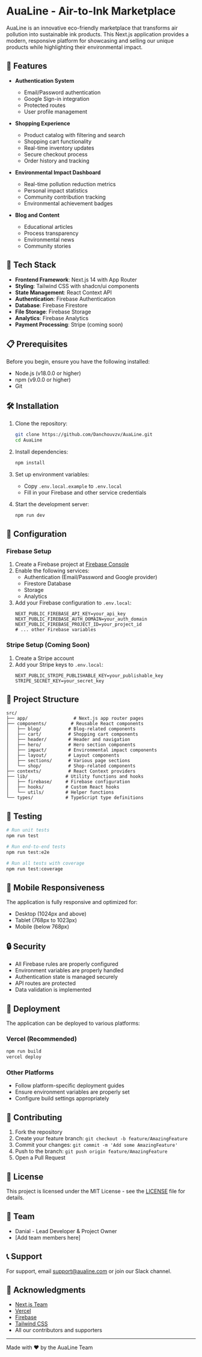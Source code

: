 # AuaLine - Air-to-Ink Marketplace

AuaLine is an innovative eco-friendly marketplace that transforms air pollution into sustainable ink products. This Next.js application provides a modern, responsive platform for showcasing and selling our unique products while highlighting their environmental impact.

## 🌟 Features

- **Authentication System**
  - Email/Password authentication
  - Google Sign-in integration
  - Protected routes
  - User profile management

- **Shopping Experience**
  - Product catalog with filtering and search
  - Shopping cart functionality
  - Real-time inventory updates
  - Secure checkout process
  - Order history and tracking

- **Environmental Impact Dashboard**
  - Real-time pollution reduction metrics
  - Personal impact statistics
  - Community contribution tracking
  - Environmental achievement badges

- **Blog and Content**
  - Educational articles
  - Process transparency
  - Environmental news
  - Community stories

## 🚀 Tech Stack

- **Frontend Framework**: Next.js 14 with App Router
- **Styling**: Tailwind CSS with shadcn/ui components
- **State Management**: React Context API
- **Authentication**: Firebase Authentication
- **Database**: Firebase Firestore
- **File Storage**: Firebase Storage
- **Analytics**: Firebase Analytics
- **Payment Processing**: Stripe (coming soon)

## 📋 Prerequisites

Before you begin, ensure you have the following installed:
- Node.js (v18.0.0 or higher)
- npm (v9.0.0 or higher)
- Git

## 🛠️ Installation

1. Clone the repository:
   ```bash
   git clone https://github.com/Danchouvzv/AuaLine.git
   cd AuaLine
   ```

2. Install dependencies:
   ```bash
   npm install
   ```

3. Set up environment variables:
   - Copy `.env.local.example` to `.env.local`
   - Fill in your Firebase and other service credentials

4. Start the development server:
   ```bash
   npm run dev
   ```

## 🔧 Configuration

### Firebase Setup

1. Create a Firebase project at [Firebase Console](https://console.firebase.google.com)
2. Enable the following services:
   - Authentication (Email/Password and Google provider)
   - Firestore Database
   - Storage
   - Analytics
3. Add your Firebase configuration to `.env.local`:
   ```env
   NEXT_PUBLIC_FIREBASE_API_KEY=your_api_key
   NEXT_PUBLIC_FIREBASE_AUTH_DOMAIN=your_auth_domain
   NEXT_PUBLIC_FIREBASE_PROJECT_ID=your_project_id
   # ... other Firebase variables
   ```

### Stripe Setup (Coming Soon)

1. Create a Stripe account
2. Add your Stripe keys to `.env.local`:
   ```env
   NEXT_PUBLIC_STRIPE_PUBLISHABLE_KEY=your_publishable_key
   STRIPE_SECRET_KEY=your_secret_key
   ```

## 📁 Project Structure

```
src/
├── app/                 # Next.js app router pages
├── components/         # Reusable React components
│   ├── blog/          # Blog-related components
│   ├── cart/          # Shopping cart components
│   ├── header/        # Header and navigation
│   ├── hero/          # Hero section components
│   ├── impact/        # Environmental impact components
│   ├── layout/        # Layout components
│   ├── sections/      # Various page sections
│   └── shop/          # Shop-related components
├── contexts/          # React Context providers
├── lib/              # Utility functions and hooks
│   ├── firebase/     # Firebase configuration
│   ├── hooks/        # Custom React hooks
│   └── utils/        # Helper functions
└── types/            # TypeScript type definitions
```

## 🧪 Testing

```bash
# Run unit tests
npm run test

# Run end-to-end tests
npm run test:e2e

# Run all tests with coverage
npm run test:coverage
```

## 📱 Mobile Responsiveness

The application is fully responsive and optimized for:
- Desktop (1024px and above)
- Tablet (768px to 1023px)
- Mobile (below 768px)

## 🔒 Security

- All Firebase rules are properly configured
- Environment variables are properly handled
- Authentication state is managed securely
- API routes are protected
- Data validation is implemented

## 🚀 Deployment

The application can be deployed to various platforms:

### Vercel (Recommended)
```bash
npm run build
vercel deploy
```

### Other Platforms
- Follow platform-specific deployment guides
- Ensure environment variables are properly set
- Configure build settings appropriately

## 🤝 Contributing

1. Fork the repository
2. Create your feature branch: `git checkout -b feature/AmazingFeature`
3. Commit your changes: `git commit -m 'Add some AmazingFeature'`
4. Push to the branch: `git push origin feature/AmazingFeature`
5. Open a Pull Request

## 📄 License

This project is licensed under the MIT License - see the [LICENSE](LICENSE) file for details.

## 👥 Team

- Danial - Lead Developer & Project Owner
- [Add team members here]

## 📞 Support

For support, email [support@aualine.com](mailto:support@aualine.com) or join our Slack channel.

## 🙏 Acknowledgments

- [Next.js Team](https://nextjs.org)
- [Vercel](https://vercel.com)
- [Firebase](https://firebase.google.com)
- [Tailwind CSS](https://tailwindcss.com)
- All our contributors and supporters

---

Made with ❤️ by the AuaLine Team 